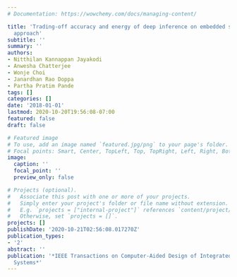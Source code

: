 ```yaml
---
# Documentation: https://wowchemy.com/docs/managing-content/

title: 'Trading-off accuracy and energy of deep inference on embedded systems: A co-design
  approach'
subtitle: ''
summary: ''
authors:
- Nitthilan Kannappan Jayakodi
- Anwesha Chatterjee
- Wonje Choi
- Janardhan Rao Doppa
- Partha Pratim Pande
tags: []
categories: []
date: '2018-01-01'
lastmod: 2020-10-20T19:56:08-07:00
featured: false
draft: false

# Featured image
# To use, add an image named `featured.jpg/png` to your page's folder.
# Focal points: Smart, Center, TopLeft, Top, TopRight, Left, Right, BottomLeft, Bottom, BottomRight.
image:
  caption: ''
  focal_point: ''
  preview_only: false

# Projects (optional).
#   Associate this post with one or more of your projects.
#   Simply enter your project's folder or file name without extension.
#   E.g. `projects = ["internal-project"]` references `content/project/deep-learning/index.md`.
#   Otherwise, set `projects = []`.
projects: []
publishDate: '2020-10-21T02:56:08.017270Z'
publication_types:
- '2'
abstract: ''
publication: '*IEEE Transactions on Computer-Aided Design of Integrated Circuits and
  Systems*'
---
```

